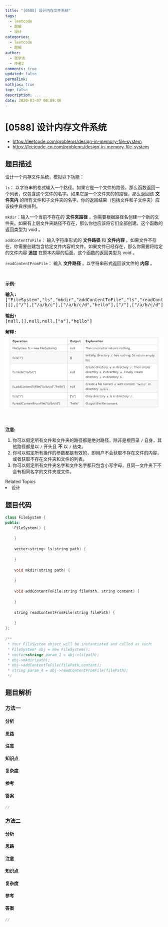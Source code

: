 ```yaml
---
title: "[0588] 设计内存文件系统"
tags:
  - leetcode
  - 题解
  - 设计
categories:
  - leetcode
  - 题解
author:
  - 张学志
  - 作者2
comments: true
updated: false
permalink:
mathjax: true
top: false
description: ...
date: 2020-03-07 00:09:48
---
```



# [0588] 设计内存文件系统
* https://leetcode.com/problems/design-in-memory-file-system
* https://leetcode-cn.com/problems/design-in-memory-file-system


## 题目描述

<p>设计一个内存文件系统，模拟以下功能：</p>

<p><code>ls</code>： 以字符串的格式输入一个路径。如果它是一个文件的路径，那么函数返回一个列表，仅包含这个文件的名字。如果它是一个文件夹的的路径，那么返回该 <strong>文件夹内</strong>&nbsp;的所有文件和子文件夹的名字。你的返回结果（包括文件和子文件夹）应该按字典序排列。</p>

<p><code>mkdir</code>：输入一个当前不存在的&nbsp;<strong>文件夹路径</strong>&nbsp;，你需要根据路径名创建一个新的文件夹。如果有上层文件夹路径不存在，那么你也应该将它们全部创建。这个函数的返回类型为 void 。</p>

<p><code>addContentToFile</code>： 输入字符串形式的&nbsp;<strong>文件路径</strong>&nbsp;和 <strong>文件内容</strong>&nbsp;。如果文件不存在，你需要创建包含给定文件内容的文件。如果文件已经存在，那么你需要将给定的文件内容 <strong>追加</strong>&nbsp;在原本内容的后面。这个函数的返回类型为 void 。</p>

<p><code>readContentFromFile</code>： 输入 <strong>文件路径</strong>&nbsp;，以字符串形式返回该文件的&nbsp;<strong>内容</strong>&nbsp;。</p>

<p>&nbsp;</p>

<p><strong>示例:</strong></p>

<pre><strong>输入:</strong> 
[&quot;FileSystem&quot;,&quot;ls&quot;,&quot;mkdir&quot;,&quot;addContentToFile&quot;,&quot;ls&quot;,&quot;readContentFromFile&quot;]
[[],[&quot;/&quot;],[&quot;/a/b/c&quot;],[&quot;/a/b/c/d&quot;,&quot;hello&quot;],[&quot;/&quot;],[&quot;/a/b/c/d&quot;]]

<strong>输出:</strong>
[null,[],null,null,[&quot;a&quot;],&quot;hello&quot;]

<strong>解释:</strong>
<img alt="filesystem" src="https://raw.githubusercontent.com/algoboy101/LeetCodeCrowdsource/master/imgs/filesystem.png" style="width: 640px;">
</pre>

<p>&nbsp;</p>

<p><strong>注意:</strong></p>

<ol>
	<li>你可以假定所有文件和文件夹的路径都是绝对路径，除非是根目录&nbsp;<code>/</code>&nbsp;自身，其他路径都是以&nbsp;<code>/</code>&nbsp;开头且 <strong>不</strong> 以&nbsp;<code>/</code>&nbsp;结束。</li>
	<li>你可以假定所有操作的参数都是有效的，即用户不会获取不存在文件的内容，或者获取不存在文件夹和文件的列表。</li>
	<li>你可以假定所有文件夹名字和文件名字都只包含小写字母，且同一文件夹下不会有相同名字的文件夹或文件。</li>
</ol>
<div><div>Related Topics</div><div><li>设计</li></div></div>


## 题目代码

```cpp
class FileSystem {
public:
    FileSystem() {

    }
    
    vector<string> ls(string path) {

    }
    
    void mkdir(string path) {

    }
    
    void addContentToFile(string filePath, string content) {

    }
    
    string readContentFromFile(string filePath) {

    }
};

/**
 * Your FileSystem object will be instantiated and called as such:
 * FileSystem* obj = new FileSystem();
 * vector<string> param_1 = obj->ls(path);
 * obj->mkdir(path);
 * obj->addContentToFile(filePath,content);
 * string param_4 = obj->readContentFromFile(filePath);
 */
```


## 题目解析


### 方法一

#### 分析

#### 思路

#### 注意

#### 知识点

#### 复杂度

#### 参考

#### 答案

```cpp
//
```


### 方法二

#### 分析

#### 思路

#### 注意

#### 知识点

#### 复杂度

#### 参考

#### 答案

```cpp
//
```


